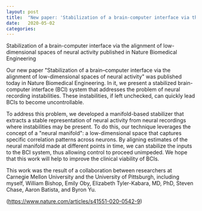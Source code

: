 ```yaml
---
layout: post
title:  "New paper: 'Stabilization of a brain-computer interface via the alignment of low-dimensional spaces of neural activity' published in Nature Biomedical Engineering"
date:   2020-05-02
categories: 
---
```


Stabilization of a brain-computer interface via the alignment of low-dimensional spaces of neural activity published in Nature Biomedical Engineering

Our new paper "Stabilization of a brain–computer interface via the alignment of low-dimensional spaces of neural activity" was published today in Nature Biomedical Engineering. In it, we present a stabilized brain-computer interface (BCI) system that addresses the problem of neural recording instabilities. These instabilities, if left unchecked, can quickly lead BCIs to become uncontrollable.

To address this problem, we developed a manifold-based stabilizer that extracts a stable representation of neural activity from neural recordings where instabilities may be present. To do this, our technique leverages the concept of a "neural manifold": a low-dimensional space that captures specific correlation patterns across neurons. By aligning estimates of the neural manifold made at different points in time, we can stabilize the inputs to the BCI system, thus allowing control to proceed unimpeded. We hope that this work will help to improve the clinical viability of BCIs.

This work was the result of a collaboration between researchers at Carnegie Mellon University and the University of Pittsburgh, including myself, William Bishop, Emily Oby, Elizabeth Tyler-Kabara, MD, PhD, Steven Chase, Aaron Batista, and Byron Yu.

(https://www.nature.com/articles/s41551-020-0542-9)
